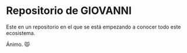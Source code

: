 # Repositorio de **GIOVANNI**
Este en un repositorio en el que se está empezando a conocer todo este ecosistema.

Ánimo. :pouting_cat:
